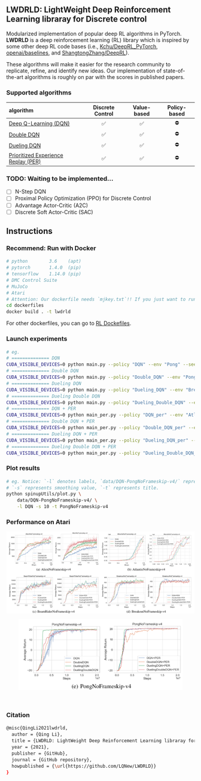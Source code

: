 ## LWDRLD: LightWeight Deep Reinforcement Learning libraray for Discrete control
Modularized implementation of popular deep RL algorithms in PyTorch. **LWDRLD** is a deep reinforcement learning (RL) library which is inspired by some other deep RL code bases (i.e., [Kchu/DeepRL_PyTorch](https://github.com/Kchu/DeepRL_PyTorch), [openai/baselines](https://github.com/openai/baselines), and [ShangtongZhang/DeepRL](https://github.com/ShangtongZhang/DeepRL)).

These algorithms will make it easier for the research community to replicate, refine, and identify new ideas. Our implementation of state-of-the-art algorithms is roughly on par with the scores in published papers.

### Supported algorithms
| algorithm | Discrete Control | Value-based | Policy-based
|:-|:-:|:-:|:-:|
| [Deep Q-Learning (DQN)](https://www.nature.com/articles/nature14236) | :white_check_mark: | :white_check_mark:|:no_entry:|
| [Double DQN](https://arxiv.org/abs/1509.06461) | :white_check_mark: | :white_check_mark: | :no_entry:|
| [Dueling DQN](https://arxiv.org/abs/1511.06581) | :white_check_mark: | :white_check_mark: | :no_entry:|
| [Prioritized Experience Replay (PER)](https://arxiv.org/abs/1511.05952) | :white_check_mark: | :white_check_mark: |:no_entry:|
### TODO: Waiting to be implemented...
- [ ] N-Step DQN
- [ ] Proximal Policy Optimization (PPO) for Discrete Control
- [ ] Advantage Actor-Critic (A2C)
- [ ] Discrete Soft Actor-Critic (SAC)

## Instructions
### Recommend: Run with Docker
```bash
# python        3.6    (apt)
# pytorch       1.4.0  (pip)
# tensorflow    1.14.0 (pip)
# DMC Control Suite
# MuJoCo
# Atari
# Attention: Our dockerfile needs `mjkey.txt`!! If you just want to run the Atari env, you can change `Dockerfile` and make your customization.
cd dockerfiles
docker build . -t lwdrld
```
For other dockerfiles, you can go to [RL Dockefiles](https://github.com/LQNew/Dockerfiles).

### Launch experiments
```bash
# eg.
# ============== DQN
CUDA_VISIBLE_DEVICES=0 python main.py --policy "DQN" --env "Pong" --seed 0 --exp_name DQN-PongNoFrameskip-v4  # env_name: PongNoFrameskip-v4, algorithm: DQN, CUDA_Num : 0, seed: 0
# ============== Double DQN
CUDA_VISIBLE_DEVICES=0 python main.py --policy "Double_DQN" --env "Pong" --seed 0 --exp_name Double_DQN-PongNoFrameskip-v4
# ============== Dueling DQN
CUDA_VISIBLE_DEVICES=0 python main.py --policy "Dueling_DQN" --env "Breakout" --seed 0 --exp_name Dueling_DQN-BreakoutNoFrameskip-v4
# ============== Dueling Double DQN
CUDA_VISIBLE_DEVICES=0 python main.py --policy "Dueling_Double_DQN" --env "Pong" --seed 0 --exp_name Dueling_Double_DQN-PongNoFrameskip-v4
# ============== DQN + PER
CUDA_VISIBLE_DEVICES=0 python main_per.py --policy "DQN_per" --env "Atlantis" --seed 0 --exp_name DQN_per-AtlantisNoFrameskip-v4
# ============== Double DQN + PER
CUDA_VISIBLE_DEVICES=0 python main_per.py --policy "Double_DQN_per" --env "Pong" --seed 0 --exp_name Double_DQN_per-PongNoFrameskip-v4
# ============== Dueling DQN + PER
CUDA_VISIBLE_DEVICES=0 python main_per.py --policy "Dueling_DQN_per" --env "Alien" --seed 0 --exp_name Dueling_DQN_per-AlienNoFrameskip-v4
# ============== Dueling Double DQN + PER
CUDA_VISIBLE_DEVICES=0 python main_per.py --policy "Dueling_Double_DQN_per" --env "Atlantis" --seed 0 --exp_name Dueling_Double_DQN_per-AtlantisNoFrameskip-v4
```

### Plot results
```bash
# eg. Notice: `-l` denotes labels, `data/DQN-PongNoFrameskip-v4/` represents the collecting dataset, 
# `-s` represents smoothing value, `-t` represents title.
python spinupUtils/plot.py \
    data/DQN-PongNoFrameskip-v4/ \
    -l DQN -s 10 -t PongNoFrameskip-v4
```

### Performance on Atari
<img src="images/Atari_result_0.png" width="1000px" align="middle"/>
<p align="center"> <img src="images/Atari_result_1.png" width="440px"/></p>
<br>

### Citation
```bash
@misc{QingLi2021lwdrld,
  author = {Qing Li},
  title = {LWDRLD: LightWeight Deep Reinforcement Learning libraray for Discrete control},
  year = {2021},
  publisher = {GitHub},
  journal = {GitHub repository},
  howpublished = {\url{https://github.com/LQNew/LWDRLD}}
}
```